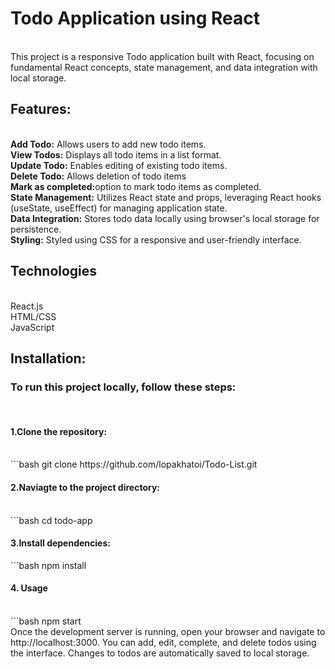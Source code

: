 <h1>Todo Application using React</h1>

<br>
This project is a responsive Todo application built with React, focusing on fundamental React concepts, state management, and data integration with local storage.

<h2>Features:</h2>
<br>
<b>Add Todo:</b> Allows users to add new todo items.
<br>
<b>View Todos:</b> Displays all todo items in a list format.
<br>
<b>Update Todo:</b> Enables editing of existing todo items.
<br>
<b>Delete Todo:</b> Allows deletion of todo items
<br>
<b>Mark as completed:</b>option to mark todo items as completed.
<br>
<b>State Management:</b> Utilizes React state and props, leveraging React hooks (useState, useEffect) for managing application state.
<br>
<b>Data Integration:</b> Stores todo data locally using browser's local storage for persistence.
<br>
<b>Styling:</b> Styled using CSS for a responsive and user-friendly interface.
<br>

<h2>Technologies</h2>
<br>
React.js
<br>
HTML/CSS
<br>
JavaScript
<br>

<h2>Installation:</h2>

<h3>To run this project locally, follow these steps:</h3>
<br>
<h4>1.Clone the repository:</h4>
<br>
```bash
git clone https://github.com/lopakhatoi/Todo-List.git
<br>
<h4>2.Naviagte to the project directory:</h4>
<br>
```bash
cd todo-app
<br>
<h4>3.Install dependencies:</h4>
```bash
npm install
<br>
<h4>4. Usage</h4>
<br>
```bash
npm start
<br>
Once the development server is running, open your browser and navigate to http://localhost:3000. You can add, edit, complete, and delete todos using the interface. Changes to todos are automatically saved to local storage.




